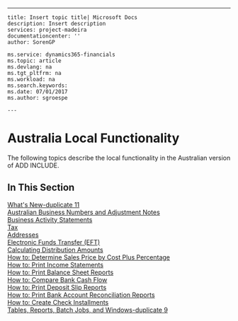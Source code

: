 ---
    title: Insert topic title| Microsoft Docs
    description: Insert description
    services: project-madeira
    documentationcenter: ''
    author: SorenGP

    ms.service: dynamics365-financials
    ms.topic: article
    ms.devlang: na
    ms.tgt_pltfrm: na
    ms.workload: na
    ms.search.keywords:
    ms.date: 07/01/2017
    ms.author: sgroespe

    ---
# Australia Local Functionality
The following topics describe the local functionality in the Australian version of ADD INCLUDE<!--[!INCLUDE[navnow](../../includes/navnow_md.md)]-->.  
  
## In This Section  
 [What's New-duplicate 11](../what-s-new-duplicate-11.md)  
  [Australian Business Numbers and Adjustment Notes](../australian-business-numbers-and-adjustment-notes.md)  
  [Business Activity Statements](../business-activity-statements.md)  
  [Tax](../tax.md)  
  [Addresses](../addresses.md)  
  [Electronic Funds Transfer \(EFT\)](../electronic-funds-transfer-eft-.md)  
  [Calculating Distribution Amounts](../calculating-distribution-amounts.md)  
  [How to: Determine Sales Price by Cost Plus Percentage](../how-to-determine-sales-price-by-cost-plus-percentage.md)  
  [How to: Print Income Statements](../how-to-print-income-statements.md)  
  [How to: Print Balance Sheet Reports](../how-to-print-balance-sheet-reports.md)  
  [How to: Compare Bank Cash Flow](../how-to-compare-bank-cash-flow.md)  
  [How to: Print Deposit Slip Reports](../how-to-print-deposit-slip-reports.md)  
  [How to: Print Bank Account Reconciliation Reports](../how-to-print-bank-account-reconciliation-reports.md)  
  [How to: Create Check Installments](../how-to-create-check-installments.md)  
  [Tables, Reports, Batch Jobs, and Windows-duplicate 9](../tables-reports-batch-jobs-and-windows-duplicate-9.md)